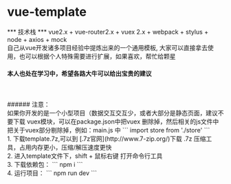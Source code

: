 # vue-template
*** 技术栈 ***
vue2.x + vue-router2.x + vuex 2.x + webpack + stylus + node + axios + mock
<br>
自己从vue开发诸多项目经验中提炼出来的一个通用模板, 大家可以直接拿去使用，也可以根据个人特殊需要进行扩展，如果喜欢，帮忙给颗星 
<br>
#### 本人也处在学习中，希望各路大牛可以给出宝贵的建议
<br>
<br>
###### 注意：
<br>
如果你开发的是一个小型项目（数据交互交互少，或者大部分是静态页面，建议不要下载 vuex模块，可以在package.json中把vuex 删除掉，然后相关的js文件中 把关于vuex部分剔除掉，例如：main.js 中 ``` import store from './store' ```
<br>
1. 下载template.7z,可以到 [.7z官网](http://www.7-zip.org/)下载 .7z 压缩工具，占用内存更小，压缩/解压速度更快
<br>
2. 进入template文件下，shift + 鼠标右键 打开命令行工具
<br>
3. 下载依赖包： ``` npm i ```
<br>
4. 运行项目： ``` npm run dev ```
